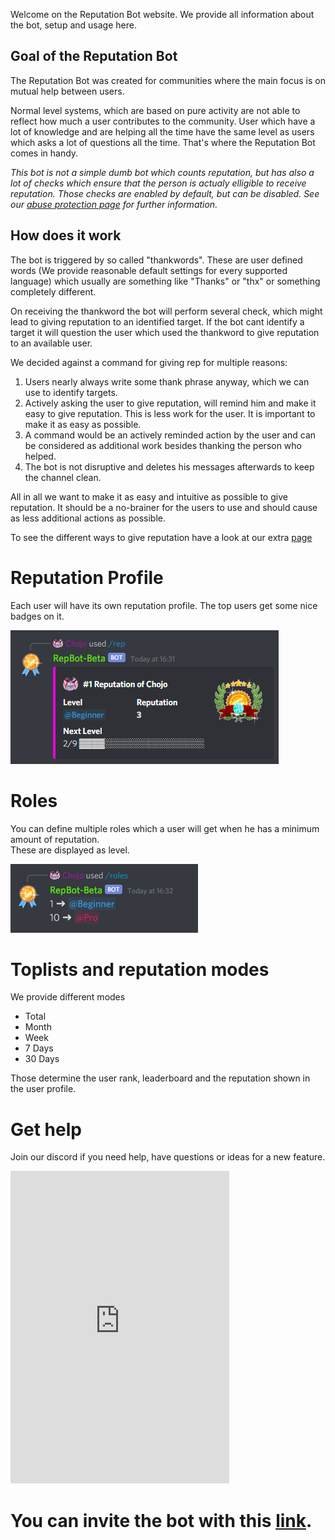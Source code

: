 Welcome on the Reputation Bot website. We provide all information about the bot, setup and usage here.

## Goal of the Reputation Bot

The Reputation Bot was created for communities where the main focus is on mutual help between users.

Normal level systems, which are based on pure activity are not able to reflect how much a user contributes to the
community. User which have a lot of knowledge and are helping all the time have the same level as users which asks a
lot of questions all the time. That's where the Reputation Bot comes in handy.

_This bot is not a simple dumb bot which counts reputation, but has also a lot of checks which ensure that the 
person is actualy elligible to receive reputation. Those checks are enabled by default, but can be disabled. See our 
[abuse protection page](abuse_protection.md) for further information._

## How does it work

The bot is triggered by so called "thankwords". These are user defined words (We provide reasonable default 
settings for every supported language) which usually are something like "Thanks" or "thx" or something completely 
different.

On receiving the thankword the bot will perform several check, which might lead to giving reputation to an
identified target. If the bot cant identify a target it will question the user which used the thankword to give
reputation to an available user.

We decided against a command for giving rep for multiple reasons:

1. Users nearly always write some thank phrase anyway, which we can use to identify targets.
2. Actively asking the user to give reputation, will remind him and make it easy to give reputation. This is less 
   work for the user. It is important to make it as easy as possible.
3. A command would be an actively reminded action by the user and can be considered as additional work besides 
   thanking the person who helped.
4. The bot is not disruptive and deletes his messages afterwards to keep the channel clean.

All in all we want to make it as easy and intuitive as possible to give reputation. It should be a no-brainer for 
the users to use and should cause as less additional actions as possible.

To see the different ways to give reputation have a look at our extra [page](give_reputation.md)

# Reputation Profile

Each user will have its own reputation profile. The top users get some nice badges on it.

![Reputation profile with badge](resources/profile.png)

# Roles

You can define multiple roles which a user will get when he has a minimum amount of reputation.  
These are displayed as level.

![A list of roles](resources/roles.png)

# Toplists and reputation modes

We provide different modes

- Total
- Month
- Week
- 7 Days
- 30 Days

Those determine the user rank, leaderboard and the reputation shown in the user profile.

# Get help

Join our discord if you need help, have questions or ideas for a new feature.

<iframe src="https://discord.com/widget?id=853250161915985958&theme=dark" width="350" height="500" allowtransparency="true" frameborder="0" sandbox="allow-popups allow-popups-to-escape-sandbox allow-same-origin allow-scripts"></iframe>

# You can invite the bot with this [link](https://discord.com/api/oauth2/authorize?client_id=871322553698906142&permissions=1342532672&scope=bot%20applications.commands).
